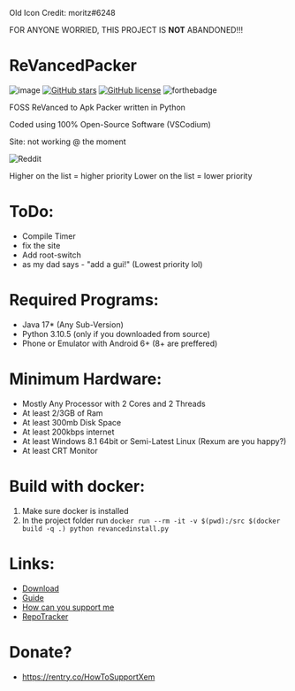 Old Icon Credit: moritz#6248

FOR ANYONE WORRIED, THIS PROJECT IS __NOT__ ABANDONED!!!


# ReVancedPacker
![image](https://forthebadge.com/images/badges/fuck-it-ship-it.svg)
[![GitHub stars](https://img.shields.io/github/stars/xemulat/ReVancedPacker?style=for-the-badge)](https://github.com/xemulat/ReVancedPacker/stargazers)
[![GitHub license](https://img.shields.io/github/license/xemulat/ReVancedPacker?style=for-the-badge)](https://github.com/xemulat/ReVancedPacker/blob/main/LICENSE)
![forthebadge](https://i.imgur.com/RPasORd.png)

FOSS ReVanced to Apk Packer written in Python

Coded using 100% Open-Source Software (VSCodium)

Site: not working @ the moment

![Reddit](https://i.imgur.com/scFNROw.jpeg)

Higher on the list = higher priority
Lower on the list = lower priority
# ToDo:
- Compile Timer
- fix the site
- Add root-switch
- as my dad says - "add a gui!" (Lowest priority lol)

# Required Programs:
- Java 17* (Any Sub-Version)
- Python 3.10.5 (only if you downloaded from source)
- Phone or Emulator with Android 6+ (8+ are preffered)

# Minimum Hardware:
- Mostly Any Processor with 2 Cores and 2 Threads
- At least 2/3GB of Ram
- At least 300mb Disk Space
- At least 200kbps internet
- At least Windows 8.1 64bit or Semi-Latest Linux (Rexum are you happy?)
- At least CRT Monitor

# Build with docker:
1. Make sure docker is installed
2. In the project folder run `docker run --rm -it -v $(pwd):/src $(docker build -q .) python revancedinstall.py`

# Links:
- [Download](https://github.com/xemulat/ReVancedPacker/releases)
- [Guide](https://github.com/xemulat/ReVancedPacker/wiki/How-to-use-this-program-(guide))
- [How can you support me](https://github.com/xemulat/ReVancedPacker/wiki/How-can-you-support-me)
- [RepoTracker](https://repo-tracker.com/r/gh/xemulat/ReVancedPacker)

# Donate?
- https://rentry.co/HowToSupportXem
